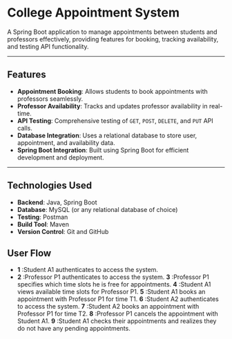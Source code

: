 # College Appointment System

A Spring Boot application to manage appointments between students and professors effectively, providing features for booking, tracking availability, and testing API functionality.

---

## Features

- **Appointment Booking**: Allows students to book appointments with professors seamlessly.
- **Professor Availability**: Tracks and updates professor availability in real-time.
- **API Testing**: Comprehensive testing of `GET`, `POST`, `DELETE`, and `PUT` API calls.
- **Database Integration**: Uses a relational database to store user, appointment, and availability data.
- **Spring Boot Integration**: Built using Spring Boot for efficient development and deployment.

---

## Technologies Used

- **Backend**: Java, Spring Boot
- **Database**: MySQL (or any relational database of choice)
- **Testing**: Postman
- **Build Tool**: Maven
- **Version Control**: Git and GitHub

## User Flow

- **1** :Student A1 authenticates to access the system.
- **2** :Professor P1 authenticates to access the system.
**3** :Professor P1 specifies which time slots he is free for appointments.
**4** :Student A1 views available time slots for Professor P1.
**5** :Student A1 books an appointment with Professor P1 for time T1.
**6** :Student A2 authenticates to access the system.
**7** :Student A2 books an appointment with Professor P1 for time T2.
**8** :Professor P1 cancels the appointment with Student A1.
**9** :Student A1 checks their appointments and realizes they do not have any pending appointments.











